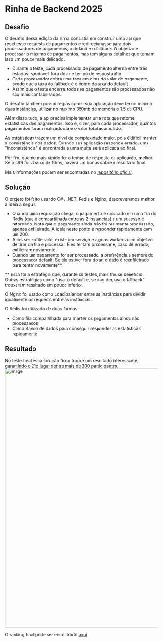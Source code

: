 # Rinha de Backend 2025

## Desafio

O desafio dessa edição da rinha consistia em construir uma api que recebesse requests de pagamentos e redirecionasse para dois processadores de pagamentos, o default e o fallback. O objetivo é processar o máximo de pagamentos, mas tem alguns detalhes que tornam isso um pouco mais delicado:
- Durante o teste, cada processador de pagamento alterna entre três estados: saudavel, fora do ar e tempo de resposta alto
- Cada processador cobra uma taxa em cima do valor do pagamento, sendo que a taxa do fallback é o dobro da taxa do default
- Assim que o teste encerra, todos os pagamentos não processados não são mais contabilizados.

O desafio também possui regras como: sua aplicação deve ter no mínimo duas instâncias, utilizar no maximo 350mb de memória e 1.5 de CPU.

Além disso tudo, a api precisa implementar uma rota que retorne estatísticas dos pagamentos. Isso é, dizer, para cada processador, quantos pagamentos foram realizados lá e o valor total acumulado.

As estatísticas trazem um nivel de complexidade maior, pois é dificil manter a consistência dos dados. Quando sua aplicação responde errado, uma "inconsistência" é encontrada e uma multa será aplicada ao final.

Por fim, quanto mais rápido for o tempo de resposta da aplicação, melhor. Se o p99 for abaixo de 10ms, haverá um bonus sobre o resultado final.

Mais informações podem ser encontradas no [repositório oficial](https://github.com/zanfranceschi/rinha-de-backend-2025).

## Solução

O projeto foi feito usando C# / .NET, Redis e Nginx, descreveremos melhor a ideia a seguir.

- Quando uma requisição chega, o pagamento é colocado em uma fila do Redis (que é compartilhada entre as 2 instancias) e um sucesso é retornado. Note que o pagamento ainda não foi realmente processado, apenas enfileirado. A ideia neste ponto é responder rapidamente com um 200.
- Após ser enfileirado, existe um serviço e alguns workers com objetivo de tirar da fila e processar. Eles tentam processar e, caso dê errado, enfileiram novamente.
- Quando um pagamento for ser processado, a preferência é sempre do processador default. Se ele estiver fora do ar, o dado é reenfileirado para tentar novamente**.

** Essa foi a estratégia que, durante os testes, mais trouxe benefício. Outras estratégias como "usar o default e, se nao der, usa o fallback" trouxeram resultado um pouco inferior.

O Nginx foi usado como Load balancer entre as instâncias para dividir igualmente os requests entre as instâncias.

O Redis foi utilizado de duas formas:
  - Como fila compartilhada para manter os pagamentos ainda não processados
  - Como Banco de dados para conseguir responder as estatísticas rapidamente.

## Resultado

No teste final essa solução ficou trouxe um resultado interessante, garantindo o 21o lugar dentre mais de 300 participantes. 
<img width="913" height="856" alt="image" src="https://github.com/user-attachments/assets/ebac5507-57fa-48c3-a7c4-963697f0acd0" />

O ranking final pode ser encontrado [aqui](https://github.com/zanfranceschi/rinha-de-backend-2025/blob/main/RESULTADOS_FINAIS.md)
